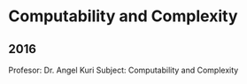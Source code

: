 # Computability and Complexity
## 2016
Profesor: Dr. Angel Kuri
Subject: Computability and Complexity


